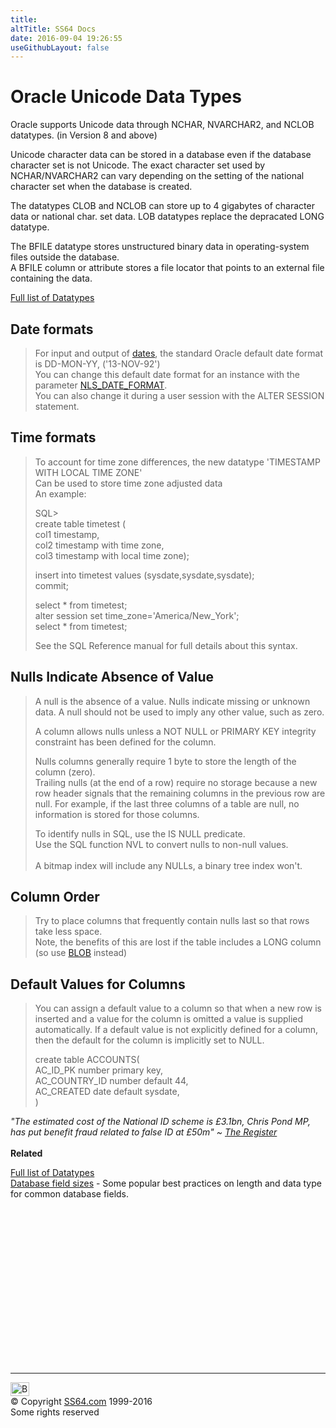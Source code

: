 ```yaml
---
title:
altTitle: SS64 Docs
date: 2016-09-04 19:26:55
useGithubLayout: false
---
```

<!-- #BeginLibraryItem "/Library/head_orasyntax.lbi" --><!-- #EndLibraryItem --><h1>Oracle Unicode Data Types</h1> 
<p>Oracle  supports Unicode data through NCHAR, NVARCHAR2, and
NCLOB datatypes. (in Version 8 and above)</p>
<p>Unicode character data can be stored in a database
  even if the database character set is not Unicode. The exact character set used by NCHAR/NVARCHAR2 can vary depending on the setting of the national character set when
the database is created. </p>
<p>The datatypes CLOB and NCLOB can store up to 4 gigabytes of character data
  or national char. set data. LOB datatypes  replace the depracated LONG
  datatype.</p>
<p>The BFILE datatype stores unstructured binary data in operating-system files
  outside the database. <br>
  A BFILE column or attribute stores a file locator that points to an external
file containing the data. </p>
<p><a href="syntax-datatypes.html">Full list of Datatypes</a></p>
<h2>Date formats</h2>
<blockquote>
<p>  For input and output of <a href="../dates.html">dates</a>, the standard Oracle default date format is DD-MON-YY,
  ('13-NOV-92')<br>
  You can change this default date format for an instance with the parameter <a href="syntax-nls.html">NLS_DATE_FORMAT</a>. <br>
  You can also change it during a user session with the ALTER SESSION statement. </p>
</blockquote>
<h2> Time formats</h2>
<blockquote>
<p>  To account for time zone differences, the new datatype 'TIMESTAMP WITH LOCAL
    TIME ZONE' <br>
  Can be used to store time zone adjusted data <br>
An example:</p>
<p class="code">SQL&gt;<br>
  create table timetest (<br>
  col1 timestamp,<br>
  col2 timestamp with time zone,<br>
  col3 timestamp with local time zone);</p>
<p class="code">insert into timetest values (sysdate,sysdate,sysdate);<br>
  commit;</p>
<p class="code">select * from timetest;<br>
  alter session set time_zone='America/New_York';<br>
  select * from timetest;</p>
<p>See the SQL Reference manual for full details about this syntax.</p>
</blockquote>
<h2>Nulls Indicate Absence of Value</h2>
<blockquote>
<p>  A null is the absence of a value. Nulls indicate missing or unknown data. A
null should not be used to imply any other value, such as zero. </p>
<p>A column allows nulls unless a NOT NULL or PRIMARY KEY integrity constraint
  has been defined for the column.</p>
<p>Nulls columns generally require 1 byte to store the length of the column (zero).<br>
  Trailing nulls (at the end of a row) require no storage because a new row header
    signals that the remaining columns in the previous row are null. For example,
    if the last three columns of a table are null, no information is stored for
    those columns. </p>
<p>To identify nulls in SQL, use the IS NULL predicate. <br>
  Use the SQL function NVL to convert nulls to non-null values. <br>
  <br>
  A bitmap index will include any NULLs, a binary tree index won't.</p>
</blockquote>
<h2>Column Order</h2>
<blockquote>
<p>Try to place columns that frequently contain nulls last so that rows take
  less space. <br>
  Note, the benefits of this are lost if the table includes a LONG column (so
  use <a href="syntax-datatypes.html">BLOB</a> instead)</p>
</blockquote>
<h2>Default Values for Columns</h2>
<blockquote>
<p>  You can assign a default value to a column so that when a new row is inserted
    and a value for the column is omitted a value is supplied automatically.
    If a default value is not explicitly defined for a column, then the default
for the column is implicitly set to NULL.</p>
<p><span class="code">create table ACCOUNTS(<br>
AC_ID_PK number primary key,<br>
AC_COUNTRY_ID number default 44,<br>
AC_CREATED date default sysdate, <br>
)</span></p>
</blockquote>
<p><span class="quote"><i>"The estimated cost of the National ID scheme is £3.1bn, Chris Pond
  MP, has put benefit fraud related to false ID at £50m" ~ <a href="http://www.theregister.co.uk/2004/05/05/id_pilot_glitches/">The
  Register</a></i></span> <br>
  <br>
<b>Related</b></p>
<p><a href="syntax-datatypes.html">Full list of Datatypes</a><br>
<a href="../sql/syntax-field-sizes.html">Database field sizes</a> - Some popular best practices on length and data type for common database fields.<br>
</p><!-- #BeginLibraryItem "/Library/foot_ora.lbi" --><p><script async="" src="//pagead2.googlesyndication.com/pagead/js/adsbygoogle.js"></script>
<!-- oracle-footer -->
<ins class="adsbygoogle" style="display:inline-block;width:300px;height:250px" data-ad-client="ca-pub-6140977852749469" data-ad-slot="4275490898"></ins>
<script>
(adsbygoogle = window.adsbygoogle || []).push({});
</script></p>
<hr>
<div id="bl" class="footer"><a href="#"><img src="../images/top.png" width="30" height="22" alt="Back to the Top"></a></div>
<div id="br" class="footer, tagline">© Copyright <a href="http://ss64.com/">SS64.com</a> 1999-2016<br>
Some rights reserved</div><!-- #EndLibraryItem -->

